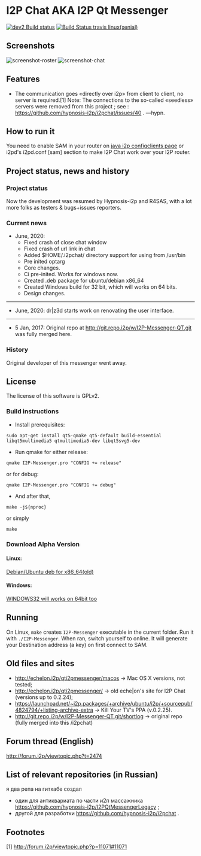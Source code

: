 # I2P Chat AKA I2P Qt Messenger
[![dev2 Build status](https://ci.appveyor.com/api/projects/status/5483t860xmpvjcpy/branch/dev2?svg=true)](https://ci.appveyor.com/project/nonlinear-chaos-order-etc-etal/i2pchat/branch/dev2)
[![Build Status travis linux(xenial)](https://travis-ci.org/wipedlifepotato/i2pchat.svg?branch=master)](https://travis-ci.org/wipedlifepotato/i2pchat)
## Screenshots

![screenshot-roster](https://vituperative.github.io/i2pchat/screenshots/main.png) ![screenshot-chat](https://vituperative.github.io/i2pchat/screenshots/chat.png)


## Features

 * The communication goes «directly over i2p» from client to client, no server is required.[1] Note: The connections to the so-called «seedless» servers were removed from this project ; see : https://github.com/hypnosis-i2p/i2pchat/issues/40 . —hypn.

## How to run it

You need to enable SAM in your router on <a href="http://127.0.0.1:7657/configclients">java i2p configclients page</a> or i2pd's i2pd.conf [sam] section to make I2P Chat work over your I2P router.

## Project status, news and history

### Project status

Now the development was resumed by Hypnosis-i2p and R4SAS, with a lot more folks as testers &amp; bugs+issues reporters.

### Current news
* June, 2020:
   * Fixed crash of close chat window
   * Fixed crash of url link in chat
   * Added $HOME/.i2pchat/ directory support for using from /usr/bin
   * Pre inited optarg
   * Core changes.
   * Ci pre-inited. Works for windows now.
   * Created .deb package for ubuntu/debian x86_64
   * Created Windows build for 32 bit, which will works on 64 bits.
   * Design changes.
***
* June, 2020: dr\|z3d starts work on renovating the user interface.
***
* 5 Jan, 2017: Original repo at http://git.repo.i2p/w/I2P-Messenger-QT.git was fully merged here.
### History

Original developer of this messenger went away.

## License

The license of this software is GPLv2.

### Build instructions

 * Install prerequisites:
```
sudo apt-get install qt5-qmake qt5-default build-essential libqt5multimedia5 qtmultimedia5-dev libqt5svg5-dev
```
 * Run qmake for either release:
```
qmake I2P-Messenger.pro "CONFIG += release"
```
or for debug:
```
qmake I2P-Messenger.pro "CONFIG += debug"
```
 * And after that,
```
make -j${nproc}
```
or simply
```
make
```
### Download Alpha Version
 #### Linux:
 [Debian/Ubuntu deb for x86_64(old)](https://github.com/wipedlifepotato/i2pchat/releases/download/alpha0.1/i2p-messenger_amd64.deb)
 #### Windows:
 [WINDOWS32 will works on 64bit too](https://ci.appveyor.com/project/wipedlifepotato/i2pchat/build/artifacts)

## Running

On Linux, `make` creates `I2P-Messenger` executable in the current folder. Run it with `./I2P-Messenger`. When ran, switch yourself to online. It will generate your Destination address (a key) on first connect to SAM.

## Old files and sites

 * http://echelon.i2p/qti2pmessenger/macos → Mac OS X versions, not tested;
 * http://echelon.i2p/qti2pmessenger/ → old eche|on's site for I2P Chat (versions up to 0.2.24);
 * https://launchpad.net/~i2p.packages/+archive/ubuntu/i2p/+sourcepub/4824794/+listing-archive-extra → Kill Your TV's PPA (v.0.2.25).
 * http://git.repo.i2p/w/I2P-Messenger-QT.git/shortlog → original repo (fully merged into this /i2pchat)

## Forum thread (English)

http://forum.i2p/viewtopic.php?t=2474

## List of relevant repositories (in Russian)

я два репа на гитхабе создал
 * один для антиквариата по части и2п массажника https://github.com/hypnosis-i2p/I2PQtMessengerLegacy ;
 * другой для разработки https://github.com/hypnosis-i2p/i2pchat .

## Footnotes

[1] http://forum.i2p/viewtopic.php?p=11071#11071
